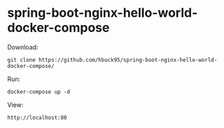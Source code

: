 # spring-boot-nginx-hello-world-docker-compose

Download:
```
git clone https://github.com/hbuck95/spring-boot-nginx-hello-world-docker-compose/
```

Run:
```
docker-compose up -d
```

View:
```
http://localhost:80
```
